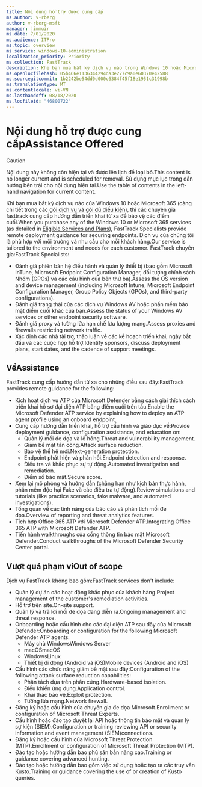 ```yaml
---
title: Nội dung hỗ trợ được cung cấp
ms.author: v-rberg
author: v-rberg-msft
manager: jimmuir
ms.date: 7/01/2020
ms.audience: ITPro
ms.topic: overview
ms.service: windows-10-administration
localization_priority: Priority
ms.collection: FastTrack
description: Khi bạn mua bất kỳ dịch vụ nào trong Windows 10 hoặc Microsoft 365, các chuyên gia FastTrack đều cung cấp hướng dẫn triển khai từ xa để bảo vệ các điểm cuối. Dịch vụ của chúng tôi là phù hợp với môi trường và nhu cầu cho mỗi khách hàng.
ms.openlocfilehash: 05b466e1136344294da3e277c9a0e60370e42588
ms.sourcegitcommit: 1b2242be54dd0d000c6384f45f18e1951c31998b
ms.translationtype: MT
ms.contentlocale: vi-VN
ms.lasthandoff: 08/18/2020
ms.locfileid: "46800722"
---
```

# <a name="assistance-offered"></a><span data-ttu-id="17826-104">Nội dung hỗ trợ được cung cấp</span><span class="sxs-lookup"><span data-stu-id="17826-104">Assistance Offered</span></span>  

> [!CAUTION]
> <span data-ttu-id="17826-105">Nội dung này không còn hiện tại và được lên lịch để loại bỏ.</span><span class="sxs-lookup"><span data-stu-id="17826-105">This content is no longer current and is scheduled for removal.</span></span> <span data-ttu-id="17826-106">Sử dụng mục lục trong dẫn hướng bên trái cho nội dung hiện tại.</span><span class="sxs-lookup"><span data-stu-id="17826-106">Use the table of contents in the left-hand navigation for current content.</span></span>

<span data-ttu-id="17826-107">Khi bạn mua bất kỳ dịch vụ nào của Windows 10 hoặc Microsoft 365 (càng chi tiết trong các [gói dịch vụ và gói đủ điều kiện](M365-eligible-services-and-plans.md)), thì các chuyên gia fasttrack cung cấp hướng dẫn triển khai từ xa để bảo vệ các điểm cuối.</span><span class="sxs-lookup"><span data-stu-id="17826-107">When you purchase any of the Windows 10 or Microsoft 365 services (as detailed in [Eligible Services and Plans](M365-eligible-services-and-plans.md)), FastTrack Specialists provide remote deployment guidance for securing endpoints.</span></span> <span data-ttu-id="17826-108">Dịch vụ của chúng tôi là phù hợp với môi trường và nhu cầu cho mỗi khách hàng.</span><span class="sxs-lookup"><span data-stu-id="17826-108">Our service is tailored to the environment and needs for each customer.</span></span> <span data-ttu-id="17826-109">FastTrack chuyên gia:</span><span class="sxs-lookup"><span data-stu-id="17826-109">FastTrack Specialists:</span></span>
- <span data-ttu-id="17826-110">Đánh giá phiên bản hệ điều hành và quản lý thiết bị (bao gồm Microsoft InTune, Microsoft Endpoint Configuration Manager, đối tượng chính sách Nhóm (GPOs) và các cấu hình của bên thứ ba).</span><span class="sxs-lookup"><span data-stu-id="17826-110">Assess the OS version and device management (including Microsoft Intune, Microsoft Endpoint Configuration Manager, Group Policy Objects (GPOs), and third-party configurations).</span></span>
- <span data-ttu-id="17826-111">Đánh giá trạng thái của các dịch vụ Windows AV hoặc phần mềm bảo mật điểm cuối khác của bạn.</span><span class="sxs-lookup"><span data-stu-id="17826-111">Assess the status of your Windows AV services or other endpoint security software.</span></span>
- <span data-ttu-id="17826-112">Đánh giá proxy và tường lửa hạn chế lưu lượng mạng.</span><span class="sxs-lookup"><span data-stu-id="17826-112">Assess proxies and firewalls restricting network traffic.</span></span>
- <span data-ttu-id="17826-113">Xác định các nhà tài trợ, thảo luận về các kế hoạch triển khai, ngày bắt đầu và các cuộc họp hỗ trợ.</span><span class="sxs-lookup"><span data-stu-id="17826-113">Identify sponsors, discuss deployment plans, start dates, and the cadence of support meetings.</span></span>

## <a name="assistance"></a><span data-ttu-id="17826-114">Về</span><span class="sxs-lookup"><span data-stu-id="17826-114">Assistance</span></span>

<span data-ttu-id="17826-115">FastTrack cung cấp hướng dẫn từ xa cho những điều sau đây:</span><span class="sxs-lookup"><span data-stu-id="17826-115">FastTrack provides remote guidance for the following:</span></span>
- <span data-ttu-id="17826-116">Kích hoạt dịch vụ ATP của Microsoft Defender bằng cách giải thích cách triển khai hồ sơ đại diện ATP bằng điểm cuối trên tàu.</span><span class="sxs-lookup"><span data-stu-id="17826-116">Enable the Microsoft Defender ATP service by explaining how to deploy an ATP agent profile using an onboard endpoint.</span></span>
- <span data-ttu-id="17826-117">Cung cấp hướng dẫn triển khai, hỗ trợ cấu hình và giáo dục về:</span><span class="sxs-lookup"><span data-stu-id="17826-117">Provide deployment guidance, configuration assistance, and education on:</span></span>
    - <span data-ttu-id="17826-118">Quản lý mối đe dọa và lỗ hổng.</span><span class="sxs-lookup"><span data-stu-id="17826-118">Threat and vulnerability management.</span></span>
    - <span data-ttu-id="17826-119">Giảm bề mặt tấn công.</span><span class="sxs-lookup"><span data-stu-id="17826-119">Attack surface reduction.</span></span>
    - <span data-ttu-id="17826-120">Bảo vệ thế hệ mới.</span><span class="sxs-lookup"><span data-stu-id="17826-120">Next-generation protection.</span></span>
    - <span data-ttu-id="17826-121">Endpoint phát hiện và phản hồi.</span><span class="sxs-lookup"><span data-stu-id="17826-121">Endpoint detection and response.</span></span>
    - <span data-ttu-id="17826-122">Điều tra và khắc phục sự tự động.</span><span class="sxs-lookup"><span data-stu-id="17826-122">Automated investigation and remediation.</span></span>
    - <span data-ttu-id="17826-123">Điểm số bảo mật.</span><span class="sxs-lookup"><span data-stu-id="17826-123">Secure score.</span></span>
- <span data-ttu-id="17826-124">Xem lại mô phỏng và hướng dẫn (chẳng hạn như kịch bản thực hành, phần mềm độc hại Fake và các điều tra tự động).</span><span class="sxs-lookup"><span data-stu-id="17826-124">Review simulations and tutorials (like practice scenarios, fake malware, and automated investigations).</span></span>
- <span data-ttu-id="17826-125">Tổng quan về các tính năng của báo cáo và phân tích mối đe dọa.</span><span class="sxs-lookup"><span data-stu-id="17826-125">Overview of reporting and threat analytics features.</span></span>
- <span data-ttu-id="17826-126">Tích hợp Office 365 ATP với Microsoft Defender ATP.</span><span class="sxs-lookup"><span data-stu-id="17826-126">Integrating Office 365 ATP with Microsoft Defender ATP.</span></span>
- <span data-ttu-id="17826-127">Tiến hành walkthroughs của cổng thông tin bảo mật Microsoft Defender.</span><span class="sxs-lookup"><span data-stu-id="17826-127">Conduct walkthroughs of the Microsoft Defender Security Center portal.</span></span>

## <a name="out-of-scope"></a><span data-ttu-id="17826-128">Vượt quá phạm vi</span><span class="sxs-lookup"><span data-stu-id="17826-128">Out of scope</span></span>

<span data-ttu-id="17826-129">Dịch vụ FastTrack không bao gồm:</span><span class="sxs-lookup"><span data-stu-id="17826-129">FastTrack services don't include:</span></span>
- <span data-ttu-id="17826-130">Quản lý dự án các hoạt động khắc phục của khách hàng.</span><span class="sxs-lookup"><span data-stu-id="17826-130">Project management of the customer's remediation activities.</span></span>
- <span data-ttu-id="17826-131">Hỗ trợ trên site.</span><span class="sxs-lookup"><span data-stu-id="17826-131">On-site support.</span></span>
- <span data-ttu-id="17826-132">Quản lý và trả lời mối đe dọa đang diễn ra.</span><span class="sxs-lookup"><span data-stu-id="17826-132">Ongoing management and threat response.</span></span>
- <span data-ttu-id="17826-133">Onboarding hoặc cấu hình cho các đại diện ATP sau đây của Microsoft Defender:</span><span class="sxs-lookup"><span data-stu-id="17826-133">Onboarding or configuration for the following Microsoft Defender ATP agents:</span></span>
   - <span data-ttu-id="17826-134">Máy chủ Windows</span><span class="sxs-lookup"><span data-stu-id="17826-134">Windows Server</span></span>
   - <span data-ttu-id="17826-135">macOS</span><span class="sxs-lookup"><span data-stu-id="17826-135">macOS</span></span>
   - <span data-ttu-id="17826-136">Windows</span><span class="sxs-lookup"><span data-stu-id="17826-136">Linux</span></span>
   - <span data-ttu-id="17826-137">Thiết bị di động (Android và iOS)</span><span class="sxs-lookup"><span data-stu-id="17826-137">Mobile devices (Android and iOS)</span></span>
- <span data-ttu-id="17826-138">Cấu hình các chức năng giảm bề mặt sau đây:</span><span class="sxs-lookup"><span data-stu-id="17826-138">Configuration of the following attack surface reduction capabilities:</span></span>
    - <span data-ttu-id="17826-139">Phân tách dựa trên phần cứng.</span><span class="sxs-lookup"><span data-stu-id="17826-139">Hardware-based isolation.</span></span>
    - <span data-ttu-id="17826-140">Điều khiển ứng dụng.</span><span class="sxs-lookup"><span data-stu-id="17826-140">Application control.</span></span>
    - <span data-ttu-id="17826-141">Khai thác bảo vệ.</span><span class="sxs-lookup"><span data-stu-id="17826-141">Exploit protection.</span></span>
    - <span data-ttu-id="17826-142">Tường lửa mạng.</span><span class="sxs-lookup"><span data-stu-id="17826-142">Network firewall.</span></span>
- <span data-ttu-id="17826-143">Đăng ký hoặc cấu hình của chuyên gia đe dọa Microsoft.</span><span class="sxs-lookup"><span data-stu-id="17826-143">Enrollment or configuration of Microsoft Threat Experts.</span></span>
- <span data-ttu-id="17826-144">Cấu hình hoặc đào tạo duyệt lại API hoặc thông tin bảo mật và quản lý sự kiện (SIEM).</span><span class="sxs-lookup"><span data-stu-id="17826-144">Configuration or training reviewing API or security information and event management (SIEM)connections.</span></span>
- <span data-ttu-id="17826-145">Đăng ký hoặc cấu hình của Microsoft Threat Protection (MTP).</span><span class="sxs-lookup"><span data-stu-id="17826-145">Enrollment or configuration of Microsoft Threat Protection (MTP).</span></span>
- <span data-ttu-id="17826-146">Đào tạo hoặc hướng dẫn bao phủ săn bắn nâng cao.</span><span class="sxs-lookup"><span data-stu-id="17826-146">Training or guidance covering advanced hunting.</span></span>
- <span data-ttu-id="17826-147">Đào tạo hoặc hướng dẫn bao gồm việc sử dụng hoặc tạo ra các truy vấn Kusto.</span><span class="sxs-lookup"><span data-stu-id="17826-147">Training or guidance covering the use of or creation of Kusto queries.</span></span>
